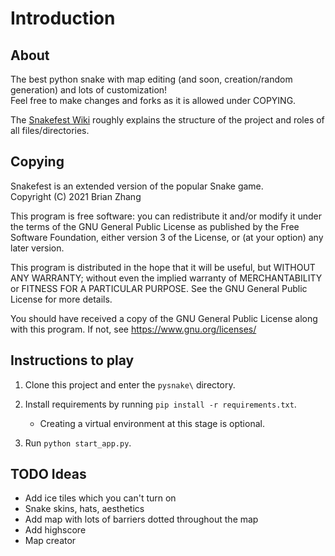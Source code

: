 # Introduction

## About

The best python snake with map editing (and soon, creation/random generation) and lots of customization!  
Feel free to make changes and forks as it is allowed under COPYING.  

The [Snakefest Wiki](https://github.com/BrianZhang1/Snakefest/wiki) roughly explains the structure of the project and roles of all files/directories.  

## Copying

Snakefest is an extended version of the popular Snake game.  
Copyright (C) 2021  Brian Zhang

This program is free software: you can redistribute it and/or modify
it under the terms of the GNU General Public License as published by
the Free Software Foundation, either version 3 of the License, or
(at your option) any later version.

This program is distributed in the hope that it will be useful,
but WITHOUT ANY WARRANTY; without even the implied warranty of
MERCHANTABILITY or FITNESS FOR A PARTICULAR PURPOSE.  See the
GNU General Public License for more details.

You should have received a copy of the GNU General Public License
along with this program.  If not, see <https://www.gnu.org/licenses/>

## Instructions to play 

1. Clone this project and enter the `pysnake\` directory.  

2. Install requirements by running `pip install -r requirements.txt`.  
    * Creating a virtual environment at this stage is optional.  

3. Run `python start_app.py`.

## TODO Ideas

* Add ice tiles which you can't turn on
* Snake skins, hats, aesthetics
* Add map with lots of barriers dotted throughout the map
* Add highscore
* Map creator
